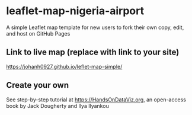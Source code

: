 # leaflet-map-nigeria-airport
A simple Leaflet map template for new users to fork their own copy, edit, and host on GitHub Pages

## Link to live map (replace with link to your site)
https://johanh0927.github.io/leflet-map-simple/

## Create your own
See step-by-step tutorial at https://HandsOnDataViz.org, an open-access book by Jack Dougherty and Ilya Ilyankou
